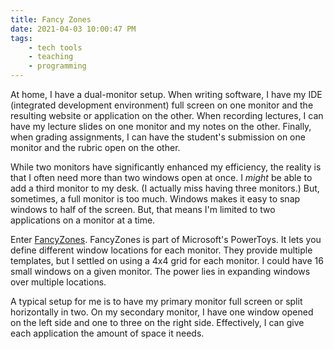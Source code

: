 ```yaml
---
title: Fancy Zones
date: 2021-04-03 10:00:47 PM
tags:
    - tech tools
    - teaching
    - programming
---
```


At home, I have a dual-monitor setup.  When writing software, I have my IDE (integrated development environment) full screen on one monitor and the resulting website or application on the other.  When recording lectures, I can have my lecture slides on one monitor and my notes on the other.  Finally, when grading assignments, I can have the student's submission on one monitor and the rubric open on the other.

While two monitors have significantly enhanced my efficiency, the reality is that I often need more than two windows open at once.  I *might* be able to add a third monitor to my desk.  (I actually miss having three monitors.)  But, sometimes, a full monitor is too much.  Windows makes it easy to snap windows to half of the screen.  But, that means I'm limited to two applications on a monitor at a time.

Enter [FancyZones](https://docs.microsoft.com/en-us/windows/powertoys/fancyzones).  FancyZones is part of Microsoft's PowerToys.  It lets you define different window locations for each monitor.    They provide multiple templates, but I settled on using a 4x4 grid for each monitor.  I could have 16 small windows on a given monitor.  The power lies in expanding windows over multiple locations.

A typical setup for me is to have my primary monitor full screen or split horizontally in two.  On my secondary monitor, I have one window opened on the left side and one to three on the right side.  Effectively, I can give each application the amount of space it needs.